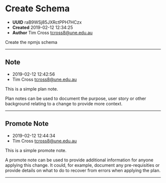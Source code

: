 
# Create Schema

- **UUID** raB9WSj85JXRctPPH7HCzx 
- **Created** 2019-02-12 12:34:25 
- **Author** Tim Cross <tcross8@une.edu.au> 

Create the npmjs schema

-------


## Note

- 2019-02-12 12:42:56
- Tim Cross <tcross8@une.edu.au>

This is a simple plan note.

Plan notes can be used to document the purpose, user story or other background
relating to a change to provide more context.


------

## Promote Note

- 2019-02-12 12:44:34
- Tim Cross <tcross8@une.edu.au>

This is a simple promote note.

A promote note can be used to provide additional information for anyone applying
this change. It could, for example, document any pre-requisities or provide
details on what to do to recover from errors when applying the plan.



------
